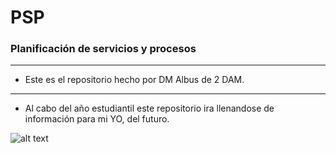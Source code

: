 # PSP
### Planificación de servicios y procesos
------------------------------------------------
- Este es el repositorio hecho por DM Albus de 2 DAM.
------------------------------------------------
- Al cabo del año estudiantil este repositorio ira llenandose de información para mi YO, del futuro.

![alt text](https://i.ytimg.com/vi/AUrcnw0uwAM/maxresdefault.jpg)
